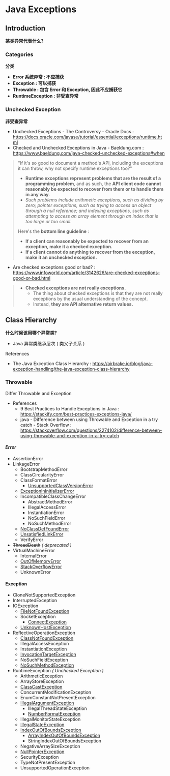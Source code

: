 # Java Exceptions

## Introduction

**某类异常代表什么?**

### Categories

**分类**

- **Error 系统异常 : 不应捕获**
- **Exception : 可以捕获**
- **Throwable : 包含 Error 和 Exception, 因此不应捕获它**
- **RuntimeException : 非受查异常**

### Unchecked Exception

**非受查异常**

- Unchecked Exceptions - The Controversy - Oracle Docs : https://docs.oracle.com/javase/tutorial/essential/exceptions/runtime.html
- Checked and Unchecked Exceptions in Java - Baeldung.com : https://www.baeldung.com/java-checked-unchecked-exceptions#when

> "If it's so good to document a method's API, including the exceptions it can throw, why not specify runtime exceptions too?"
>
> - **Runtime exceptions represent problems that are the result of a programming problem**, and as such, the **API client code cannot reasonably be expected to recover from them or to handle them in any way**.
> - _Such problems include arithmetic exceptions, such as dividing by zero; pointer exceptions, such as trying to access an object through a null reference; and indexing exceptions, such as attempting to access an array element through an index that is too large or too small._
>
> Here's the **bottom line guideline** :
>
> - **If a client can reasonably be expected to recover from an exception, make it a checked exception.**
> - **If a client cannot do anything to recover from the exception, make it an unchecked exception.**

- Are checked exceptions good or bad? : https://www.infoworld.com/article/3142626/are-checked-exceptions-good-or-bad.html

> - **Checked exceptions are not really exceptions.**
>     - The thing about checked exceptions is that they are not really exceptions by the usual understanding of the concept.
>     - Instead, **they are API alternative return values.**

## Class Hierarchy

**什么时候该用哪个异常类?**

- Java 异常类继承层次 ( 类父子关系 )

References

- The Java Exception Class Hierarchy : https://airbrake.io/blog/java-exception-handling/the-java-exception-class-hierarchy

### Throwable

Differ Throwable and Exception

- References
    - 9 Best Practices to Handle Exceptions in Java : https://stackify.com/best-practices-exceptions-java/
    - java - Difference between using Throwable and Exception in a try catch - Stack Overflow : https://stackoverflow.com/questions/2274102/difference-between-using-throwable-and-exception-in-a-try-catch

#### _Error_

- AssertionError
- LinkageError
    - BootstrapMethodError
    - ClassCircularityError
    - ClassFormatError
        - [UnsupportedClassVersionError](https://airbrake.io/blog/java-exception-handling/unsupportedclassversionerror)
    - [ExceptionInInitializerError](https://airbrake.io/blog/java-exception-handling/exceptionininitializererror)
    - IncompatibleClassChangeError
        - AbstractMethodError
        - IllegalAccessError
        - InstantiationError
        - NoSuchFieldError
        - NoSuchMethodError
    - [NoClassDefFoundError](https://airbrake.io/blog/java-exception-handling/noclassdeffounderror)
    - [UnsatisfiedLinkError](https://airbrake.io/blog/java-exception-handling/unsatisfiedlinkerror)
    - VerifyError
- ~~ThreadDeath~~ _( deprecated )_
- VirtualMachineError
    - InternalError
    - [OutOfMemoryError](https://airbrake.io/blog/java-exception-handling/outofmemoryerror)
    - [StackOverflowError](https://airbrake.io/blog/java-exception-handling/stackoverflowerror)
    - UnknownError

#### Exception

- CloneNotSupportedException
- InterruptedException
- IOException
    - [FileNotFoundException](https://airbrake.io/blog/java-exception-handling/filenotfoundexception)
    - SocketException
        - [ConnectException](https://airbrake.io/blog/java-exception-handling/connectexception)
    - [UnknownHostException](https://airbrake.io/blog/java-exception-handling/unknownhostexception)
- ReflectiveOperationException
    - [ClassNotFoundException](https://airbrake.io/blog/java-exception-handling/classnotfoundexception)
    - IllegalAccessException
    - InstantiationException
    - [InvocationTargetException](https://airbrake.io/blog/java-exception-handling/invocationtargetexception)
    - NoSuchFieldException
    - [NoSuchMethodException](https://airbrake.io/blog/java-exception-handling/nosuchmethoderror)
- RuntimeException _( Unchecked Exception )_
    - ArithmeticException
    - ArrayStoreException
    - [ClassCastException](https://airbrake.io/blog/java-exception-handling/classcastexception)
    - ConcurrentModificationException
    - EnumConstantNotPresentException
    - [IllegalArgumentException](https://airbrake.io/blog/java-exception-handling/illegalargumentexception)
        - IllegalThreadStateException
        - [NumberFormatException](https://airbrake.io/blog/java-exception-handling/numberformatexception)
    - IllegalMonitorStateException
    - [IllegalStateException](https://airbrake.io/blog/java-exception-handling/illegalstateexception)
    - [IndexOutOfBoundsException](https://airbrake.io/blog/java-exception-handling/indexoutofboundsexception)
        - [ArrayIndexOutOfBoundsException](https://airbrake.io/blog/java-exception-handling/arrayindexoutofboundsexception)
        - StringIndexOutOfBoundsException
    - NegativeArraySizeException
    - [NullPointerException](https://airbrake.io/blog/java-exception-handling/nullpointerexception)
    - SecurityException
    - TypeNotPresentException
    - UnsupportedOperationException

